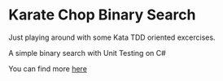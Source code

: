 # Karate Chop Binary Search

Just playing around with some Kata TDD oriented excercises.

A simple binary search with Unit Testing on C#

You can find more [here](http://codekata.com)
